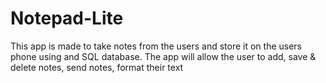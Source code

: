# Notepad-Lite

This app is made to take notes from the users and store it on the users phone using and SQL database.
The app will allow the user to add, save & delete notes, send notes, format their text
